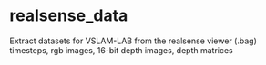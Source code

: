 # realsense_data
Extract datasets for VSLAM-LAB from the realsense viewer (.bag)
timesteps, rgb images, 16-bit depth images, depth matrices
